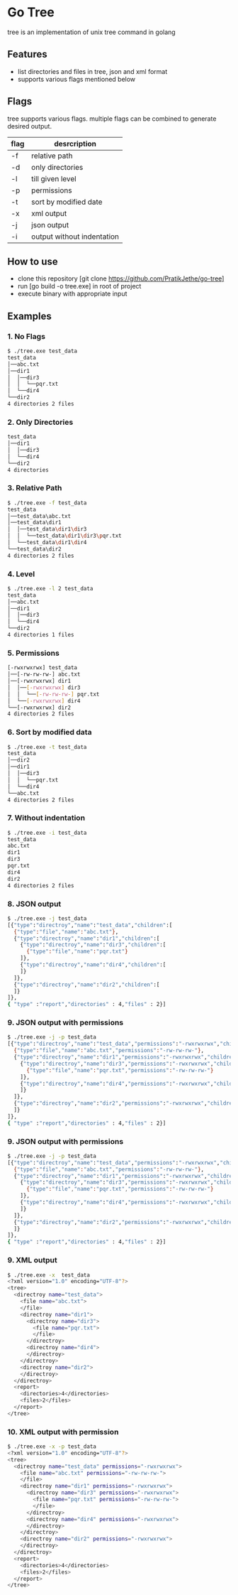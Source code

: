 # Go Tree
tree is an implementation of unix tree command in golang

## Features

- list directories and files in tree, json and xml format 
- supports various flags mentioned below
## Flags

tree supports various flags. multiple flags can be combined to generate desired output. 

| flag | desrcription 
| ------ | ------ 
| -f | relative path
| -d |  only directories
| -l |  till given level 
| -p |  permissions
| -t |  sort by modified date
| -x |  xml output
| -j |  json output
| -i |  output without indentation




## How to use
- clone this repository [git clone https://github.com/PratikJethe/go-tree]
- run [go build -o tree.exe] in root of project
- execute binary with appropriate input

## Examples 

### 1. No Flags
 
```sh
$ ./tree.exe test_data
test_data
│──abc.txt
│──dir1
│  │──dir3
│  │  └──pqr.txt     
│  └──dir4
└──dir2
4 directories 2 files
```

### 2. Only Directories
 
```sh
test_data    
│──dir1      
│  │──dir3   
│  └──dir4   
└──dir2      
4 directories
```
### 3. Relative Path
 
```sh
$ ./tree.exe -f test_data
test_data
│──test_data\abc.txt
│──test_data\dir1
│  │──test_data\dir1\dir3
│  │  └──test_data\dir1\dir3\pqr.txt
│  └──test_data\dir1\dir4
└──test_data\dir2
4 directories 2 files
```    
### 4. Level
 
```sh
$ ./tree.exe -l 2 test_data
test_data
│──abc.txt
│──dir1
│  │──dir3
│  └──dir4
└──dir2
4 directories 1 files
```   
### 5. Permissions
 
```sh
[-rwxrwxrwx] test_data
│──[-rw-rw-rw-] abc.txt
│──[-rwxrwxrwx] dir1
│  │──[-rwxrwxrwx] dir3
│  │  └──[-rw-rw-rw-] pqr.txt
│  └──[-rwxrwxrwx] dir4
└──[-rwxrwxrwx] dir2
4 directories 2 files
```   

### 6. Sort by modified data
 
```sh
$ ./tree.exe -t test_data
test_data
│──dir2
│──dir1
│  │──dir3
│  │  └──pqr.txt
│  └──dir4
└──abc.txt
4 directories 2 files
```  

### 7. Without indentation
 
```sh
$ ./tree.exe -i test_data
test_data
abc.txt
dir1
dir3
pqr.txt
dir4
dir2
4 directories 2 files
```
### 8. JSON output
 
```sh
$ ./tree.exe -j test_data
[{"type":"directroy","name":"test_data","children":[
  {"type":"file","name":"abc.txt"},
  {"type":"directroy","name":"dir1","children":[
    {"type":"directroy","name":"dir3","children":[
      {"type":"file","name":"pqr.txt"}
    ]},
    {"type":"directroy","name":"dir4","children":[
    ]}
  ]},
  {"type":"directroy","name":"dir2","children":[
  ]}
]},
{ "type" :"report","directories" : 4,"files" : 2}]
```  

### 9. JSON output with permissions
 
```sh
$ ./tree.exe -j -p test_data
[{"type":"directroy","name":"test_data","permissions":"-rwxrwxrwx","children":[
  {"type":"file","name":"abc.txt","permissions":"-rw-rw-rw-"},
  {"type":"directroy","name":"dir1","permissions":"-rwxrwxrwx","children":[
    {"type":"directroy","name":"dir3","permissions":"-rwxrwxrwx","children":[
      {"type":"file","name":"pqr.txt","permissions":"-rw-rw-rw-"}
    ]},
    {"type":"directroy","name":"dir4","permissions":"-rwxrwxrwx","children":[
    ]}
  ]},
  {"type":"directroy","name":"dir2","permissions":"-rwxrwxrwx","children":[
  ]}
]},
{ "type" :"report","directories" : 4,"files" : 2}]
```

### 9. JSON output with permissions
 
```sh
$ ./tree.exe -j -p test_data
[{"type":"directroy","name":"test_data","permissions":"-rwxrwxrwx","children":[
  {"type":"file","name":"abc.txt","permissions":"-rw-rw-rw-"},
  {"type":"directroy","name":"dir1","permissions":"-rwxrwxrwx","children":[
    {"type":"directroy","name":"dir3","permissions":"-rwxrwxrwx","children":[
      {"type":"file","name":"pqr.txt","permissions":"-rw-rw-rw-"}
    ]},
    {"type":"directroy","name":"dir4","permissions":"-rwxrwxrwx","children":[
    ]}
  ]},
  {"type":"directroy","name":"dir2","permissions":"-rwxrwxrwx","children":[
  ]}
]},
{ "type" :"report","directories" : 4,"files" : 2}]
```
### 9. XML output
 
```sh
$ ./tree.exe -x  test_data
<?xml version="1.0" encoding="UTF-8"?>
<tree>
  <directroy name="test_data">
    <file name="abc.txt">
    </file>
    <directroy name="dir1">
      <directroy name="dir3">
        <file name="pqr.txt">
        </file>
      </directroy>
      <directroy name="dir4">
      </directroy>
    </directroy>
    <directroy name="dir2">
    </directroy>
  </directroy>
  <report>
    <directories>4</directories>
    <files>2</files>
  </report>
</tree>
```
### 10. XML output with permission
 
```sh
$ ./tree.exe -x -p test_data
<?xml version="1.0" encoding="UTF-8"?>
<tree>
  <directroy name="test_data" permissions="-rwxrwxrwx">
    <file name="abc.txt" permissions="-rw-rw-rw-">
    </file>
    <directroy name="dir1" permissions="-rwxrwxrwx">
      <directroy name="dir3" permissions="-rwxrwxrwx">
        <file name="pqr.txt" permissions="-rw-rw-rw-">
        </file>
      </directroy>
      <directroy name="dir4" permissions="-rwxrwxrwx">
      </directroy>
    </directroy>
    <directroy name="dir2" permissions="-rwxrwxrwx">
    </directroy>
  </directroy>
  <report>
    <directories>4</directories>
    <files>2</files>
  </report>
</tree>
```